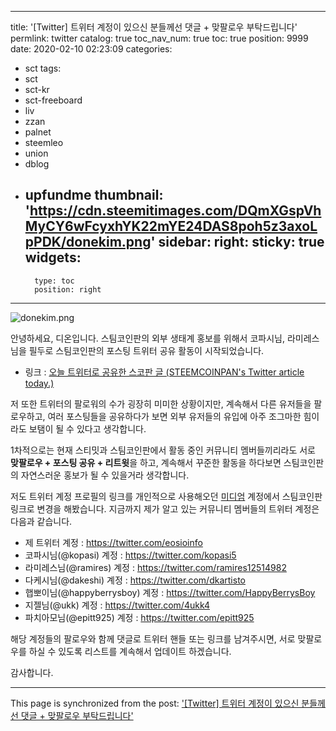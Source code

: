 
---
title: '[Twitter] 트위터 계정이 있으신 분들께선 댓글 + 맞팔로우 부탁드립니다'
permlink: twitter
catalog: true
toc_nav_num: true
toc: true
position: 9999
date: 2020-02-10 02:23:09
categories:
- sct
tags:
- sct
- sct-kr
- sct-freeboard
- liv
- zzan
- palnet
- steemleo
- union
- dblog
- upfundme
thumbnail: 'https://cdn.steemitimages.com/DQmXGspVhMyCY6wFcyxhYK22mYE24DAS8poh5z3axoLpPDK/donekim.png'
sidebar:
    right:
        sticky: true
widgets:
    -
        type: toc
        position: right
---


![donekim.png](https://cdn.steemitimages.com/DQmXGspVhMyCY6wFcyxhYK22mYE24DAS8poh5z3axoLpPDK/donekim.png)

안녕하세요, 디온입니다. 스팀코인판의 외부 생태계 홍보를 위해서 코파시님, 라미레스님을 필두로 스팀코인판의 포스팅 트위터 공유 활동이 시작되었습니다. 

- 링크 : [오늘 트위터로 공유한 스코판 글 (STEEMCOINPAN's Twitter article today.)](https://www.steemcoinpan.com/sct/@kopasi/steemcoinpan-s-twitter-article-today)

저 또한 트위터의 팔로워의 수가 굉장히 미미한 상황이지만, 계속해서 다른 유저들을 팔로우하고, 여러 포스팅들을 공유하다가 보면 외부 유저들의 유입에 아주 조그마한 힘이라도 보탬이 될 수 있다고 생각합니다.

1차적으로는 현재 스티밋과 스팀코인판에서 활동 중인 커뮤니티 멤버들끼리라도 서로 **맞팔로우 + 포스팅 공유 + 리트윗**을 하고, 계속해서 꾸준한 활동을 하다보면 스팀코인판의 자연스러운 홍보가 될 수 있을거라 생각합니다.

저도 트위터 계정 프로필의 링크를 개인적으로 사용해오던 [미디엄](http://medium.com/@donekim) 계정에서 스팀코인판 링크로 변경을 해봤습니다. 지금까지 제가 알고 있는 커뮤니티 멤버들의 트위터 계정은 다음과 같습니다.

- 제 트위터 계정 : https://twitter.com/eosioinfo
- 코파시님(@kopasi) 계정 : https://twitter.com/kopasi5
- 라미레스님(@ramires) 계정 : https://twitter.com/ramires12514982
- 다케시님(@dakeshi) 계정 : https://twitter.com/dkartisto
- 햅뽀이님(@happyberrysboy) 계정 : https://twitter.com/HappyBerrysBoy
- 지젤님(@ukk) 계정 : https://twitter.com/4ukk4
- 파치아모님(@epitt925) 계정 : https://twitter.com/epitt925

해당 계정들의 팔로우와 함께 댓글로 트위터 핸들 또는 링크를 남겨주시면, 서로 맞팔로우를 하실 수 있도록 리스트를 계속해서 업데이트 하겠습니다. 

감사합니다.

- - -

This page is synchronized from the post: ['[Twitter] 트위터 계정이 있으신 분들께선 댓글 + 맞팔로우 부탁드립니다'](https://steemit.com/@donekim/twitter)
